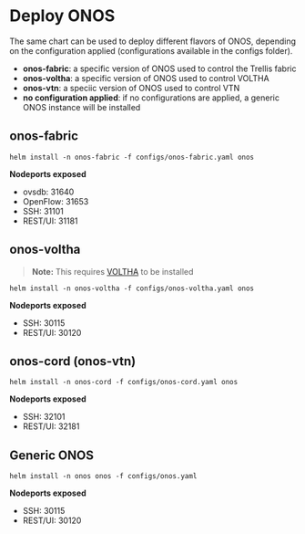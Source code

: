 # Deploy ONOS

The same chart can be used to deploy different flavors of ONOS, depending on the configuration applied (configurations available in the configs folder).

* **onos-fabric**: a specific version of ONOS used to control the Trellis fabric
* **onos-voltha**: a specific version of ONOS used to control VOLTHA
* **onos-vtn**: a speciic version of ONOS used to control VTN
* **no configuration applied**: if no configurations are applied, a generic ONOS instance will be installed

## onos-fabric

```shell
helm install -n onos-fabric -f configs/onos-fabric.yaml onos
```

**Nodeports exposed**

* ovsdb: 31640
* OpenFlow: 31653
* SSH: 31101
* REST/UI: 31181

## onos-voltha

> **Note:** This requires [VOLTHA](voltha.md) to be installed

```shell
helm install -n onos-voltha -f configs/onos-voltha.yaml onos
```

**Nodeports exposed**

* SSH: 30115
* REST/UI: 30120

## onos-cord (onos-vtn)

```shell
helm install -n onos-cord -f configs/onos-cord.yaml onos
```

**Nodeports exposed**

* SSH: 32101
* REST/UI: 32181

## Generic ONOS

```shell
helm install -n onos onos -f configs/onos.yaml
```

**Nodeports exposed**

* SSH: 30115
* REST/UI: 30120
